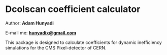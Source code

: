 # Dcolscan coefficient calculator

Author: **Adam Hunyadi**

E-mail me: **hunyadix@gmail.com**

This package is designed to calculate coefficients for dynamic inefficiency simulations for the CMS Pixel-detector of CERN.
